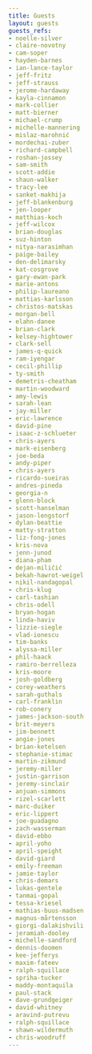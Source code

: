 ```yaml
---
title: Guests
layout: guests
guests_refs:
- noelle-silver
- claire-novotny
- cam-soper
- hayden-barnes
- ian-lance-taylor
- jeff-fritz
- jeff-strauss
- jerome-hardaway
- kayla-cinnamon
- mark-collier
- matt-bierner
- michael-crump
- michelle-mannering
- mislaz-marohnić
- mordechai-zuber
- richard-campbell
- roshan-jossey
- sam-smith
- scott-addie
- shaun-walker
- tracy-lee
- sanket-makhija
- jeff-blankenburg
- jen-looper
- matthias-koch
- jeff-wilcox
- brian-douglas
- suz-hinton
- nitya-narasimhan
- paige-bailey
- den-delimarsky
- kat-cosgrove
- gary-ewan-park
- marie-antons
- philip-laureano
- mattias-karlsson
- christos-matskas
- morgan-bell
- elahn-danee
- brian-clark
- kelsey-hightower
- clark-sell
- james-q-quick
- ram-iyengar
- cecil-phillip
- ty-smith
- demetris-cheatham
- martin-woodward
- amy-lewis
- sarah-lean
- jay-miller
- eric-lawrence
- david-pine
- isaac-z-schlueter
- chris-ayers
- mark-eisenberg
- joe-beda
- andy-piper
- chris-ayers
- ricardo-sueiras
- andres-pineda
- georgia-n
- glenn-block
- scott-hanselman
- jason-lengstorf
- dylan-beattie
- matty-stratton
- liz-fong-jones
- kris-nova
- jenn-junod
- diana-pham
- dejan-miličić
- bekah-hawrot-weigel
- nikil-nandagopal
- chris-klug
- carl-tashian
- chris-odell
- bryan-hogan
- linda-haviv
- lizzie-siegle
- vlad-ionescu
- tim-banks
- alyssa-miller
- phil-haack
- ramiro-berrelleza
- kris-moore
- josh-goldberg
- corey-weathers
- sarah-guthals
- carl-franklin
- rob-conery
- james-jackson-south
- brit-meyers
- jim-bennett
- angie-jones
- brian-ketelsen
- stephanie-stimac
- martin-zikmund
- jeremy-miller
- justin-garrison
- jeremy-sinclair
- anjuan-simmons
- rizel-scarlett
- marc-duiker
- eric-lippert
- joe-guadagno
- zach-wasserman
- david-ebbo
- april-yoho
- april-speight
- david-giard
- emily-freeman
- jamie-taylor
- chris-demars
- lukas-gentele
- tanmai-gopal
- tessa-kriesel
- mathias-buus-madsen
- magnus-mårtensson
- giorgi-dalakishvili
- jeramiah-dooley
- michelle-sandford
- dennis-doomen
- kee-jefferys
- maxim-fateev
- ralph-squillace
- spriha-tucker
- maddy-montaquila
- paul-stack
- dave-grundgeiger
- david-whitney
- aravind-putrevu
- ralph-squillace
- shawn-wildermuth
- chris-woodruff
---
```

